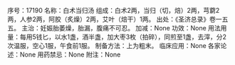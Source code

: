 序号：17190
名称：白术当归汤
组成：白术2两，当归（切，焙）2两，芎藭2两，人参2两，阿胶（炙燥）2两，艾叶（焙干）1两。
出处：《圣济总录》卷一五五。
主治：妊娠胎萎燥，胎漏，腹痛不可忍。
加减：None
功效：None
用法用量：每用5钱匕，以水1盏，酒半盏，加大枣3枚（拍碎），同煎至1盏，去滓，分2次温服，空心1服，午食前1服。
制备方法：上为粗末。
临床应用：None
各家论述：None
用药禁忌：None
附注：None

